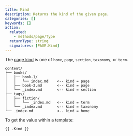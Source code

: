 ```yaml
---
title: Kind
description: Returns the kind of the given page.
categories: []
keywords: []
action:
  related:
    - methods/page/Type
  returnType: string
  signatures: [PAGE.Kind]
---
```


The [page kind] is one of `home`, `page`, `section`, `taxonomy`, or `term`.

```text
content/
├── books/
│   ├── book-1/
│   │   └── index.md    <-- kind = page
│   ├── book-2.md       <-- kind = page
│   └── _index.md       <-- kind = section
├── tags/
│   ├── fiction/
│   │   └── _index.md   <-- kind = term
│   └── _index.md       <-- kind = taxonomy
└── _index.md           <-- kind = home
```

To get the value within a template:

```go-html-template
{{ .Kind }}
```

[page kind]: /getting-started/glossary/#page-kind

